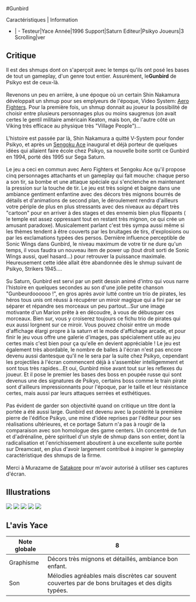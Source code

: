 #Gunbird

Caractéristiques | Information
- | -
Testeur|Yace
Année|1996
Support|Saturn
Editeur|Psikyo
Joueurs|3
Scrolling|ver

## Critique
Il est des shmups dont on s'aperçoit avec le temps qu'ils ont posé les bases de tout un gameplay, d'un genre tout entier. Assurément, le<b>Gunbird</b> de Psikyo est de ceux-là.<br/><br/>Revenons un peu en arrière, à une époque où un certain Shin Nakamura développait un shmup pour ses emplyeurs de l'époque, Video System: <a href="index.php?page=fiche&id=36">Aero Fighters</a>. Pour la première fois, un shmup donnait au joueur la possibilité de choisir entre plusieurs personnages plus ou moins saugrenus (on avait certes le gentil militaire américain Keaton, mais bon, de l'autre côté un Viking très efficace au physique très "Village People")...<br/><br/>L'histoire est passée par là, Shin Nakamura a quitté V-System pour fonder Psikyo, et après un <a href="index.php?page=fiche&id=46">Sengoku Ace</a> inaugural et déjà porteur de quelques idées qui allaient faire école chez Psikyo, sa nouvelle boite sortit ce Gunbird en 1994, porté dès 1995 sur Sega Saturn.<br/><br/>Le jeu a ceci en commun avec Aero Fighters et Sengoku Ace qu'il propose cinq personnages attachants et un gameplay qui fait mouche: chaque perso a son tir, sa bombe et une attaque spéciale qui s'enclenche en maintenant la pression sur la touche de tir. Le jeu est très soigné et baigne dans une ambiance gentiment enfantine avec des décors très mignons bourrés de détails et d'animations de second plan, le déroulement rendra d'ailleurs votre périple de plus en plus stressants avec des niveaux au départ très "cartoon" pour en arriver à des stages et des ennemis bien plus flippants ( le temple est assez oppressant tout en restant très mignon, ce qui crée un amusant paradoxe). Musicalement parlant c'est très sympa aussi même si les thèmes tendent à être couverts par les bruitages de tirs, d'explosions ou par les exclamations typées des persos. Dernière influence perceptible de Sonic Wings dans Gunbird, le niveau maximum de votre tir ne dure qu'un temps, il vous faudra un nouveau item de power up (tout droit sorti de Sonic Wings aussi, quel hasard...) pour retrouver la puissance maximale. Heureusement cette idée allait être abandonnée dès le shmup suivant de Psikyo, Strikers 1945....<br/><br/>Su Saturn, Gunbird est servi par un petit dessin animé d'intro qui vous narre l'histoire en quelques secondes au son d'une jolie petite chanson "Gunbeurdoooooo !", en gros après avoir lutté contre un trio de pirates, les héros tous unis ont réussi à récupérer un miroir magique qui a fini par se séparer et répandre ses morceaux un peu partout...Sur une image motivante d'un Marion prête à en découdre, à vous de débusquer ces morceaux. Bien sur, vous y croiserez toujours ce fichu trio de pirates qui eux aussi lorgnent sur ce miroir. Vous pouvez choisir entre un mode d'affichage élargi propre à la saturn et le mode d'affichage arcade, et pour finir le jeu vous offre une galerie d'images, pas spécialement utile au jeu certes mais c'est bien pour ça qu'elle en devient appréciable ! Le jeu est également très abordable, le nombre de balles à l'écran n'est pas encore devenu aussi dantesque qu'il ne le sera par la suite chez Psikyo, cependant les projectiles à l'écran commencent déjà à s'assembler intelligemment et sont tous très rapides...Et oui, Gunbird mise avant tout sur les reflexes du joueur. Et il pose le premier les bases des boss en poupée russe qui sont devenus une des signatures de Psikyo, certains boss comme le train pirate sont d'ailleurs impressionnants pour l'époque, par le taille et leur résistance certes, mais aussi par leurs attaques serrées et esthétiques.<br/><br/>Pas évident de garder son objectivité quand on critique un titre dont la portée a été aussi large. Gunbird est devenu avec la postérité la première pierre de l'édifice Psikyo, une mine d'idée reprises par l'éditeur pour ses réalisations ultérieures, et ce portage Saturn n'a pas à rougir de la comparaison avec son homologue des game centers. Un concentré de fun et d'adrénaline, père spirituel d'un style de shmup dans son entier, dont la radicalisation et l'enrichissement aboutirent à une excellente suite portée sur Dreamcast, en plus d'avoir largement contribué à inspirer le gameplay caractéristique des shmups de la firme.<br/><br/>Merci à Murazame de <a href="http://www.satakore.com/" target="_new">Satakore</a> pour m'avoir autorisé à utiliser ses captures d'écran.

## Illustrations
![](http://www.shmup.com/images/thumbs/img_fiche_1_1258.bmp)
![](http://www.shmup.com/images/thumbs/img_fiche_2_1258.bmp)
![](http://www.shmup.com/images/thumbs/img_fiche_3_1258.bmp)
![](http://www.shmup.com/images/thumbs/img_fiche_4_1258.bmp)
![](http://www.shmup.com/images/thumbs/img_fiche_5_1258.bmp)

## L'avis Yace
Note globale|8
-|-
Graphisme|Décors très mignons et détaillés, ambiance bon enfant.
Son|Mélodies agréables mais discrètes car souvent couvertes par  de bons bruitages et des digits typées.
